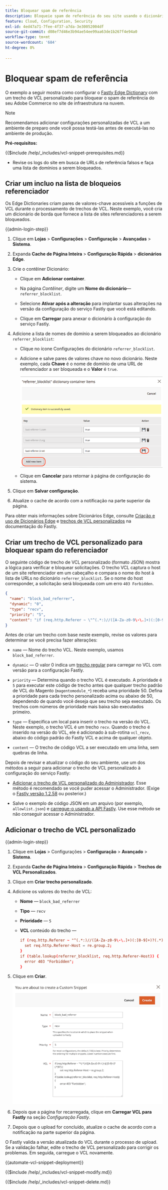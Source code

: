 ```yaml
---
title: Bloquear spam de referência
description: Bloqueie spam de referência do seu site usando o dicionário Fastly Edge e um trecho de VCL personalizado.
feature: Cloud, Configuration, Security
exl-id: 4ed47a71-7fee-4f37-a7da-3e30052004df
source-git-commit: d08ef7d46e3b94ae54ee99aa63de1b267f4e94a0
workflow-type: tm+mt
source-wordcount: '684'
ht-degree: 0%

---
```


# Bloquear spam de referência

O exemplo a seguir mostra como configurar o [Fastly Edge Dictionary](https://docs.fastly.com/guides/edge-dictionaries/working-with-dictionaries-using-the-api) com um trecho de VCL personalizado para bloquear o spam de referência do seu Adobe Commerce no site de infraestrutura na nuvem.

>[!NOTE]
>
>Recomendamos adicionar configurações personalizadas de VCL a um ambiente de preparo onde você possa testá-las antes de executá-las no ambiente de produção.

**Pré-requisitos:**

{{$include /help/_includes/vcl-snippet-prerequisites.md}}

- Revise os logs do site em busca de URLs de referência falsos e faça uma lista de domínios a serem bloqueados.

## Criar um incluo na lista de bloqueios referenciador

Os Edge Dictionaries criam pares de valores-chave acessíveis a funções de VCL durante o processamento de trechos de VCL. Neste exemplo, você cria um dicionário de borda que fornece a lista de sites referenciadores a serem bloqueados.

{{admin-login-step}}

1. Clique em **Lojas** > **Configurações** > **Configuração** > **Avançadas** > **Sistema**.

1. Expanda **Cache de Página Inteira** > **Configuração Rápida** > **dicionários Edge**.

1. Crie o contêiner Dicionário:

   - Clique em **Adicionar container**.

   - Na página *Contêiner*, digite um **Nome do dicionário**—`referrer_blocklist`.

   - Selecione **Ativar após a alteração** para implantar suas alterações na versão da configuração do serviço Fastly que você está editando.

   - Clique em **Carregar** para anexar o dicionário à configuração do serviço Fastly.

1. Adicione a lista de nomes de domínio a serem bloqueados ao dicionário `referrer_blocklist`:

   - Clique no ícone Configurações do dicionário `referrer_blocklist`.

   - Adicione e salve pares de valores chave no novo dicionário. Neste exemplo, cada **Chave** é o nome de domínio de uma URL de referenciador a ser bloqueada e o **Valor** é `true`.

     ![Adicionar itens incorretos do dicionário do referenciador](../../assets/cdn/fastly-referrer-blocklist-dictionary.png)

   - Clique em **Cancelar** para retornar à página de configuração do sistema.

1. Clique em **Salvar configuração**.

1. Atualize o cache de acordo com a notificação na parte superior da página.

Para obter mais informações sobre Dicionários Edge, consulte [Criação e uso de Dicionários Edge](https://docs.fastly.com/guides/edge-dictionaries/working-with-dictionaries-using-the-api) e [trechos de VCL personalizados](https://docs.fastly.com/guides/edge-dictionaries/working-with-dictionaries-using-the-api#custom-vcl-examples) na documentação do Fastly.

## Criar um trecho de VCL personalizado para bloquear spam do referenciador

O seguinte código de trecho de VCL personalizado (formato JSON) mostra a lógica para verificar e bloquear solicitações. O trecho VCL captura o host de um site referenciador em um cabeçalho e compara o nome do host à lista de URLs no dicionário `referrer_blocklist`. Se o nome do host corresponder, a solicitação será bloqueada com um erro `403 Forbidden`.

```json
{
  "name": "block_bad_referrer",
  "dynamic": "0",
  "type": "recv",
  "priority": "5",
  "content": "if (req.http.Referer ~ \"^(.*:)//([A-Za-z0-9\-\.]+)(:[0-9]+)?(.*)$\") {set req.http.Referer-Host = re.group.2;}if (table.lookup(referrer_blocklist, req.http.Referer-Host)) {error 403 \"Forbidden\";}"
}
```

Antes de criar um trecho com base neste exemplo, revise os valores para determinar se você precisa fazer alterações:

- `name` — Nome do trecho VCL. Neste exemplo, usamos `block_bad_referrer`.

- `dynamic` — O valor 0 indica um [trecho regular](https://docs.fastly.com/en/guides/using-regular-vcl-snippets) para carregar no VCL com versão para a configuração Fastly.

- `priority` — Determina quando o trecho VCL é executado. A prioridade é `5` para executar este código de trecho antes que qualquer trecho padrão de VCL do Magento (`magentomodule_*`) receba uma prioridade 50. Defina a prioridade para cada trecho personalizado acima ou abaixo de 50, dependendo de quando você deseja que seu trecho seja executado. Os trechos com números de prioridade mais baixa são executados primeiro.

- `type` — Especifica um local para inserir o trecho na versão do VCL. Neste exemplo, o trecho VCL é um trecho `recv`. Quando o trecho é inserido na versão do VCL, ele é adicionado à sub-rotina `vcl_recv`, abaixo do código padrão do Fastly VCL e acima de qualquer objeto.

- `content` — O trecho de código VCL a ser executado em uma linha, sem quebras de linha.

Depois de revisar e atualizar o código do seu ambiente, use um dos métodos a seguir para adicionar o trecho de VCL personalizado à configuração do serviço Fastly:

- [Adicionar o trecho de VCL personalizado do Administrador](#add-the-custom-vcl-snippet). Esse método é recomendado se você puder acessar o Administrador. (Exige o [Fastly versão 1.2.58](fastly-configuration.md#upgrade) ou posterior.)

- Salve o exemplo de código JSON em um arquivo (por exemplo, `allowlist.json`) e [carregue-o usando a API Fastly](fastly-vcl-custom-snippets.md#manage-custom-vcl-snippets-using-the-api). Use esse método se não conseguir acessar o Administrador.

## Adicionar o trecho de VCL personalizado

{{admin-login-step}}

1. Clique em **Lojas** > Configurações > **Configuração** > **Avançado** > **Sistema**.

1. Expanda **Cache de Página Inteira** > **Configuração Rápida** > **Trechos de VCL Personalizados**.

1. Clique em **Criar trecho personalizado**.

1. Adicione os valores do trecho de VCL:

   - **Nome** — `block_bad_referrer`

   - **Tipo** — `recv`

   - **Prioridade** — `5`

   - **VCL** conteúdo do trecho —

     ```conf
     if (req.http.Referer ~ "^(.*:)//([A-Za-z0-9\-\.]+)(:[0-9]+)?(.*)$") {
       set req.http.Referer-Host = re.group.2;  
     }
     if (table.lookup(referrer_blocklist, req.http.Referer-Host)) {
       error 403 "Forbidden";
     }
     ```

1. Clique em **Criar**.

   ![Criar trecho VCL de bloco de referenciador personalizado](/help/assets/cdn/fastly-create-referrer-block-snippet.png)

1. Depois que a página for recarregada, clique em **Carregar VCL para Fastly** na seção *Configuração Fastly*.

1. Depois que o upload for concluído, atualize o cache de acordo com a notificação na parte superior da página.

O Fastly valida a versão atualizada do VCL durante o processo de upload. Se a validação falhar, edite o trecho de VCL personalizado para corrigir os problemas. Em seguida, carregue o VCL novamente.

{{automate-vcl-snippet-deployment}}

{{$include /help/_includes/vcl-snippet-modify.md}}

{{$include /help/_includes/vcl-snippet-delete.md}}

<!-- Last updated from includes: 2025-01-27 17:16:28 -->
